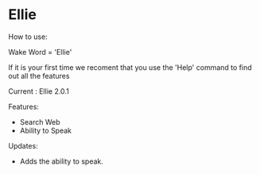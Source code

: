 # Ellie


How to use:

Wake Word = 'Ellie'

If it is your first time we recoment that you use the 'Help' command to find out all the features



Current : Ellie 2.0.1


Features:

- Search Web
- Ability to Speak


Updates:

- Adds the ability to speak.
